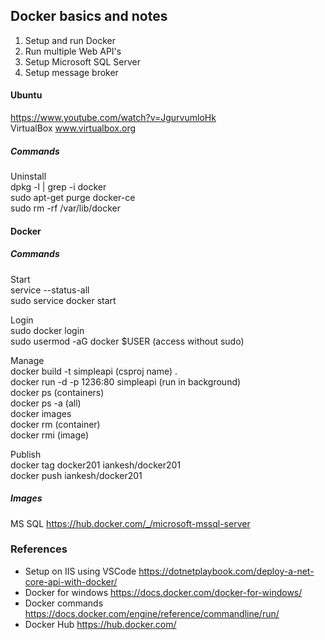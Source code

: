 ## Docker basics and notes

1. Setup and run Docker
2. Run multiple Web API's
3. Setup Microsoft SQL Server  
4. Setup message broker

#### Ubuntu
https://www.youtube.com/watch?v=JgurvumloHk  
VirtualBox www.virtualbox.org  

##### Commands  
Uninstall  
dpkg -l | grep -i docker  
sudo apt-get purge docker-ce  
sudo rm -rf /var/lib/docker  



#### Docker 
##### Commands  

Start  
service --status-all  
sudo service docker start  

Login  
sudo docker login  
sudo usermod -aG docker $USER (access without sudo)  

Manage  
docker build -t simpleapi (csproj name) .  
docker run -d -p 1236:80 simpleapi (run in background)  
docker ps (containers)  
docker ps -a (all)  
docker images  
docker rm (container)  
docker rmi (image)  

Publish  
docker tag docker201 iankesh/docker201  
docker push iankesh/docker201  

##### Images
MS SQL https://hub.docker.com/_/microsoft-mssql-server

### References
- Setup on IIS using VSCode https://dotnetplaybook.com/deploy-a-net-core-api-with-docker/
- Docker for windows https://docs.docker.com/docker-for-windows/
- Docker commands https://docs.docker.com/engine/reference/commandline/run/
- Docker Hub https://hub.docker.com/ 
